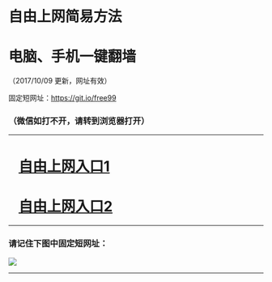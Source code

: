 ﻿# 自由上网简易方法

# 电脑、手机一键翻墙

（2017/10/09 更新，网址有效）

固定短网址：https://git.io/free99

### （微信如打不开，请转到浏览器打开）


***





# &nbsp;&nbsp; <a href="http://ft2553919662.fwq-tz-1001.info/fwqtz01.html?t=100900131482 " target="_blank">自由上网入口1</a>
# &nbsp;&nbsp; <a href="http://ft2945817401.fwq-tz-1002.info/fwqtz02.html?t=10090015580 " target="_blank">自由上网入口2</a>
***

### 请记住下图中固定短网址：

<img src="https://s3-us-west-2.amazonaws.com/fwq-1001/yjfq-20170905okok.png" /> 


***

